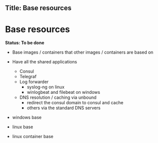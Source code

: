 Title: Base resources
---

# Base resources


**Status: To be done**

* Base images / containers that other images / containers are based on
* Have all the shared applications
  * Consul
  * Telegraf
  * Log forwarder
    * syslog-ng on linux
    * winlogbeat and filebeat on windows
  * DNS resolution / caching via unbound
    * redirect the consul domain to consul and cache
    * others via the standard DNS servers

* windows base
* linux base

* linux container base